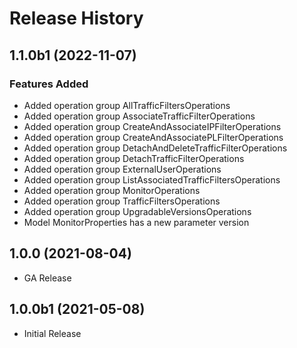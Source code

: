 # Release History

## 1.1.0b1 (2022-11-07)

### Features Added

  - Added operation group AllTrafficFiltersOperations
  - Added operation group AssociateTrafficFilterOperations
  - Added operation group CreateAndAssociateIPFilterOperations
  - Added operation group CreateAndAssociatePLFilterOperations
  - Added operation group DetachAndDeleteTrafficFilterOperations
  - Added operation group DetachTrafficFilterOperations
  - Added operation group ExternalUserOperations
  - Added operation group ListAssociatedTrafficFiltersOperations
  - Added operation group MonitorOperations
  - Added operation group TrafficFiltersOperations
  - Added operation group UpgradableVersionsOperations
  - Model MonitorProperties has a new parameter version

## 1.0.0 (2021-08-04)

  - GA Release

## 1.0.0b1 (2021-05-08)

* Initial Release
